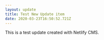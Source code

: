 ```yaml
---
layout: update
title: Test New Update item
date: 2020-03-23T16:50:52.721Z
---
```

This is a test update created with Netlify CMS.